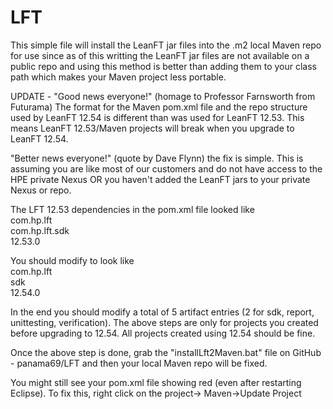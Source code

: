# LFT
This simple file will install the LeanFT jar files into the .m2 local Maven repo for use since as of this writting the LeanFT jar files are not available on a public repo and using this method is better than adding them to your class path which makes your Maven project less portable.

UPDATE - "Good news everyone!" (homage to Professor Farnsworth from Futurama)  The format for the Maven pom.xml file and the repo structure used by LeanFT 12.54 is different than was used for LeanFT 12.53.  This means LeanFT 12.53/Maven projects will break when you upgrade to LeanFT 12.54.

"Better news everyone!" (quote by Dave Flynn) the fix is simple.  This is assuming you are like most of our customers and do not have access to the HPE private Nexus OR you haven't added the LeanFT jars to your private Nexus or repo.

The LFT 12.53 dependencies in the pom.xml file looked like
    <dependency>  
         <groupId> com.hp.lft</groupId>  
         <artifactId>com.hp.lft.sdk</artifactId>  
         <version>12.53.0</version>  
    </dependency>  

You should modify to look like
    <dependency>  
         <groupId>com.hp.lft</gorupId>  
         <artifactId>sdk</artifactId>  
         <version>12.54.0</version>  
    </dependency>  

In the end you should modify a total of 5 artifact entries (2 for sdk, report, unittesting, verification).  The above steps are only for projects you created before upgrading to 12.54.  All projects created using 12.54 should be fine.

Once the above step is done, grab the "installLft2Maven.bat" file on GitHub - panama69/LFT  and then your local Maven repo will be fixed.

You might still see your pom.xml file showing red (even after restarting Eclipse).  To fix this, right click on the project-> Maven->Update Project
